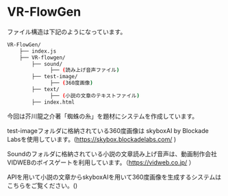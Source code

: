 # VR-FlowGen

ファイル構造は下記のようになっています。

```bash
VR-FlowGen/
    ├── index.js
    ├── VR-flowgen/
        ├── sound/
              ├── (読み上げ音声ファイル)               
        ├── test-image/
              ├── (360度画像)
        ├── text/
              ├── (小説の文章のテキストファイル)
        ├── index.html

```
今回は芥川龍之介著「蜘蛛の糸」を題材にシステムを作成しています。

test-imageフォルダに格納されている360度画像は skyboxAI by Blockade Labsを使用しています。(https://skybox.blockadelabs.com/ )

Soundのフォルダに格納されている小説の文章読み上げ音声は、動画制作会社VIDWEBのボイスゲートを利用しています。（https://vidweb.co.jp/ ）

APIを用いて小説の文章からskyboxAIを用いて360度画像を生成するシステムはこちらをご覧ください。()
